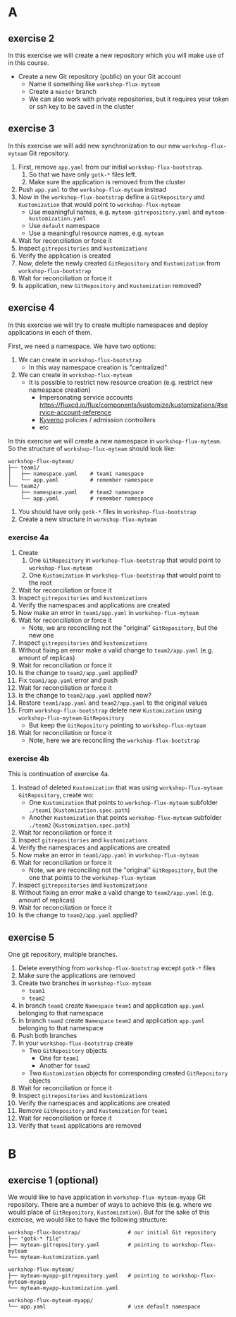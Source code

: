 # A



## exercise 2
In this exercise we will create a new repository which you will make use of in this course.

* Create a new Git repository (public) on your Git account
  * Name it something like `workshop-flux-myteam`
  * Create a `master` branch
  * We can also work with private repositories, but it requires your token or ssh key to be saved in the cluster


## exercise 3
In this exercise we will add new synchronization to our new `workshop-flux-myteam` Git repository.

1. First, remove `app.yaml` from our initial `workshop-flux-bootstrap`.
   1. So that we have only `gotk-*` files left.
   2. Make sure the application is removed from the cluster
2. Push `app.yaml` to the `workshop-flux-myteam` instead
3. Now in the `workshop-flux-bootstrap` define a `GitRepository` and `Kustomization` that would point to `workshop-flux-myteam`
   * Use meaningful names, e.g. `myteam-gitrepository.yaml` and `myteam-kustomization.yaml`
   * Use `default` namespace
   * Use a meaningful resource names, e.g. `myteam`
4. Wait for reconciliation or force it
5. Inspect `gitrepositories` and `kustomizations`
6. Verify the application is created
7. Now, delete the newly created `GitRepository` and `Kustomization` from `workshop-flux-bootstrap`
8. Wait for reconciliation or force it
9. Is application, new `GitRepository` and `Kustomization` removed?


## exercise 4
In this exercise we will try to create multiple namespaces and deploy applications in each of them.

First, we need a namespace. We have two options:
1. We can create in `workshop-flux-bootstrap`
   * In this way namespace creation is "centralized"
2. We can create in `workshop-flux-myteam`
   * It is possible to restrict new resource creation (e.g. restrict new namespace creation)
     * Impersonating service accounts https://fluxcd.io/flux/components/kustomize/kustomizations/#service-account-reference
     * [Kyverno](https://kyverno.io/) policies / admission controllers
     * etc

In this exercise we will create a new namespace in `workshop-flux-myteam`.
So the structure of `workshop-flux-myteam` should look like:

```
workshop-flux-myteam/
├── team1/
│   ├── namespace.yaml    # team1 namespace
│   └── app.yaml          # remember namespace
└── team2/
    ├── namespace.yaml    # team2 namespace
    └── app.yaml          # remember namespace
```

1. You should have only `gotk-*` files in `workshop-flux-bootstrap`
2. Create a new structure in `workshop-flux-myteam`

### exercise 4a
1. Create
   1. One `GitRepository` in `workshop-flux-bootstrap` that would point to `workshop-flux-myteam`
   2. One `Kustomization` in `workshop-flux-bootstrap` that would point to the root
2. Wait for reconciliation or force it
3. Inspect `gitrepositories` and `kustomizations`
4. Verify the namespaces and applications are created
5. Now make an error in `team1/app.yaml` in `workshop-flux-myteam`
6. Wait for reconciliation or force it
   * Note, we are reconciling not the "original" `GitRepository`, but the new one
7. Inspect `gitrepositories` and `kustomizations`
8. Without fixing an error make a valid change to `team2/app.yaml` (e.g. amount of replicas)
9. Wait for reconciliation or force it
10. Is the change to `team2/app.yaml` applied?
11. Fix `team1/app.yaml` error and push
12. Wait for reconciliation or force it
13. Is the change to `team2/app.yaml` applied now?
14. Restore `team1/app.yaml`  and `team2/app.yaml` to the original values
15. From `workshop-flux-bootstrap` delete new `Kustomization` using `workshop-flux-myteam` `GitRepository`
    * But keep the `GitRepository` pointing to `workshop-flux-myteam`
16. Wait for reconciliation or force it
    * Note, here we are reconciling the `workshop-flux-bootstrap`

### exercise 4b
This is continuation of exercise 4a.

1. Instead of deleted `Kustomization` that was using `workshop-flux-myteam` `GitRepository`, create wo:
   * One `Kustomization` that points to `workshop-flux-myteam` subfolder `./team1` (`Kustomization.spec.path`)
   * Another `Kustomization` that points `workshop-flux-myteam` subfolder `./team2` (`Kustomization.spec.path`)
2. Wait for reconciliation or force it
3. Inspect `gitrepositories` and `kustomizations`
4. Verify the namespaces and applications are created
5. Now make an error in `team1/app.yaml` in `workshop-flux-myteam`
6. Wait for reconciliation or force it
   * Note, we are reconciling not the "original" `GitRepository`, but the one that points to the `workshop-flux-myteam`
7. Inspect `gitrepositories` and `kustomizations`
8. Without fixing an error make a valid change to `team2/app.yaml` (e.g. amount of replicas)
9. Wait for reconciliation or force it
10. Is the change to `team2/app.yaml` applied?


## exercise 5
One git repository, multiple branches.

1. Delete everything from `workshop-flux-bootstrap` except `gotk-*` files
2. Make sure the applications are removed
3. Create two branches in `workshop-flux-myteam`
   * `team1`
   * `team2`
4. In branch `team1` create `Namespace` `team1` and application `app.yaml` belonging to that namespace
5. In branch `team2` create `Namespace` `team2` and application `app.yaml` belonging to that namespace
6. Push both branches
7. In your `workshop-flux-bootstrap` create
   * Two `GitRepository` objects
      * One for `team1`
      * Another for `team2`
   * Two `Kustomization` objects for corresponding created `GitRepository` objects
8. Wait for reconciliation or force it
9. Inspect `gitrepositories` and `kustomizations`
10. Verify the namespaces and applications are created
11. Remove `GitRepository` and `Kustomization` for `team1`
12. Wait for reconciliation or force it
13. Verify that `team1` applications are removed


# B

## exercise 1 (optional)

We would like to have application in `workshop-flux-myteam-myapp` Git repository.
There are a number of ways to achieve this (e.g. where we would place of `GitRepository`, `Kustomization`).
But for the sake of this exercise, we would like to have the following structure:

```
workshop-flux-boostrap/               # our initial Git repository
├── "gotk-* file"
├── myteam-gitrepository.yaml         # pointing to workshop-flux-myteam
└── myteam-kustomization.yaml

workshop-flux-myteam/
├── myteam-myapp-gitrepository.yaml   # pointing to workshop-flux-myteam-myapp
└── myteam-myapp-kustomization.yaml

workshop-flux-myteam-myapp/
└── app.yaml                          # use default namespace
```
